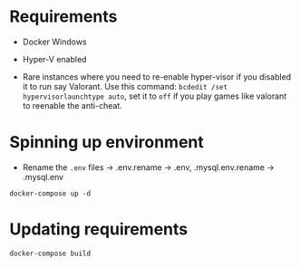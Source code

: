 # Requirements

- Docker Windows
- Hyper-V enabled

- Rare instances where you need to re-enable hyper-visor if you disabled it to run say Valorant. Use this command: `bcdedit /set hypervisorlaunchtype auto`, set it to `off` if you play games like valorant to reenable the anti-cheat.

# Spinning up environment

- Rename the `.env` files -> .env.rename -> .env, .mysql.env.rename -> .mysql.env 

`docker-compose up -d`

# Updating requirements

`docker-compose build`

